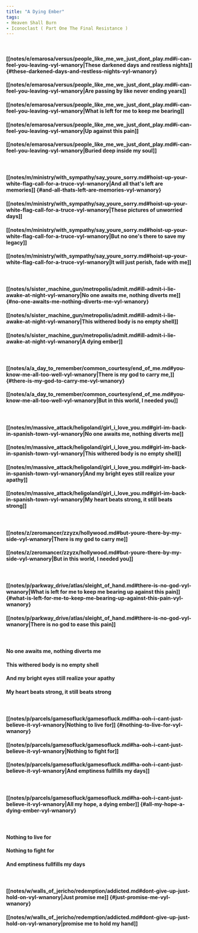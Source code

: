 ```yaml
---
title: "A Dying Ember"
tags:
- Heaven Shall Burn
- Iconoclast ( Part One The Final Resistance )
---
```

&nbsp;
#### [[notes/e/emarosa/versus/people_like_me_we_just_dont_play.md#i-can-feel-you-leaving-vyl-wnanory|These darkened days and restless nights]] {#these-darkened-days-and-restless-nights-vyl-wnanory}
#### [[notes/e/emarosa/versus/people_like_me_we_just_dont_play.md#i-can-feel-you-leaving-vyl-wnanory|Are passing by like never ending years]]
#### [[notes/e/emarosa/versus/people_like_me_we_just_dont_play.md#i-can-feel-you-leaving-vyl-wnanory|What is left for me to keep me bearing]]
#### [[notes/e/emarosa/versus/people_like_me_we_just_dont_play.md#i-can-feel-you-leaving-vyl-wnanory|Up against this pain]]
#### [[notes/e/emarosa/versus/people_like_me_we_just_dont_play.md#i-can-feel-you-leaving-vyl-wnanory|Buried deep inside my soul]]
&nbsp;
#### [[notes/m/ministry/with_sympathy/say_youre_sorry.md#hoist-up-your-white-flag-call-for-a-truce-vyl-wnanory|And all that's left are memories]] {#and-all-thats-left-are-memories-vyl-wnanory}
#### [[notes/m/ministry/with_sympathy/say_youre_sorry.md#hoist-up-your-white-flag-call-for-a-truce-vyl-wnanory|These pictures of unworried days]]
#### [[notes/m/ministry/with_sympathy/say_youre_sorry.md#hoist-up-your-white-flag-call-for-a-truce-vyl-wnanory|But no one's there to save my legacy]]
#### [[notes/m/ministry/with_sympathy/say_youre_sorry.md#hoist-up-your-white-flag-call-for-a-truce-vyl-wnanory|It will just perish, fade with me]]
&nbsp;
#### [[notes/s/sister_machine_gun/metropolis/admit.md#ill-admit-i-lie-awake-at-night-vyl-wnanory|No one awaits me, nothing diverts me]] {#no-one-awaits-me-nothing-diverts-me-vyl-wnanory}
#### [[notes/s/sister_machine_gun/metropolis/admit.md#ill-admit-i-lie-awake-at-night-vyl-wnanory|This withered body is no empty shell]]
#### [[notes/s/sister_machine_gun/metropolis/admit.md#ill-admit-i-lie-awake-at-night-vyl-wnanory|A dying ember]]
&nbsp;
#### [[notes/a/a_day_to_remember/common_courtesy/end_of_me.md#you-know-me-all-too-well-vyl-wnanory|There is my god to carry me,]] {#there-is-my-god-to-carry-me-vyl-wnanory}
#### [[notes/a/a_day_to_remember/common_courtesy/end_of_me.md#you-know-me-all-too-well-vyl-wnanory|But in this world, I needed you]]
&nbsp;
#### [[notes/m/massive_attack/heligoland/girl_i_love_you.md#girl-im-back-in-spanish-town-vyl-wnanory|No one awaits me, nothing diverts me]]
#### [[notes/m/massive_attack/heligoland/girl_i_love_you.md#girl-im-back-in-spanish-town-vyl-wnanory|This withered body is no empty shell]]
#### [[notes/m/massive_attack/heligoland/girl_i_love_you.md#girl-im-back-in-spanish-town-vyl-wnanory|And my bright eyes still realize your apathy]]
#### [[notes/m/massive_attack/heligoland/girl_i_love_you.md#girl-im-back-in-spanish-town-vyl-wnanory|My heart beats strong, it still beats strong]]
&nbsp;
#### [[notes/z/zeromancer/zzyzx/hollywood.md#but-youre-there-by-my-side-vyl-wnanory|There is my god to carry me]]
#### [[notes/z/zeromancer/zzyzx/hollywood.md#but-youre-there-by-my-side-vyl-wnanory|But in this world, I needed you]]
&nbsp;
#### [[notes/p/parkway_drive/atlas/sleight_of_hand.md#there-is-no-god-vyl-wnanory|What is left for me to keep me bearing up against this pain]] {#what-is-left-for-me-to-keep-me-bearing-up-against-this-pain-vyl-wnanory}
#### [[notes/p/parkway_drive/atlas/sleight_of_hand.md#there-is-no-god-vyl-wnanory|There is no god to ease this pain]]
&nbsp;
#### No one awaits me, nothing diverts me
#### This withered body is no empty shell
#### And my bright eyes still realize your apathy
#### My heart beats strong, it still beats strong
&nbsp;
#### [[notes/p/parcels/gamesofluck/gamesofluck.md#ha-ooh-i-cant-just-believe-it-vyl-wnanory|Nothing to live for]] {#nothing-to-live-for-vyl-wnanory}
#### [[notes/p/parcels/gamesofluck/gamesofluck.md#ha-ooh-i-cant-just-believe-it-vyl-wnanory|Nothing to fight for]]
#### [[notes/p/parcels/gamesofluck/gamesofluck.md#ha-ooh-i-cant-just-believe-it-vyl-wnanory|And emptiness fullfills my days]]
&nbsp;
#### [[notes/p/parcels/gamesofluck/gamesofluck.md#ha-ooh-i-cant-just-believe-it-vyl-wnanory|All my hope, a dying ember]] {#all-my-hope-a-dying-ember-vyl-wnanory}
&nbsp;
#### Nothing to live for
#### Nothing to fight for
#### And emptiness fullfills my days
&nbsp;
#### [[notes/w/walls_of_jericho/redemption/addicted.md#dont-give-up-just-hold-on-vyl-wnanory|Just promise me]] {#just-promise-me-vyl-wnanory}
#### [[notes/w/walls_of_jericho/redemption/addicted.md#dont-give-up-just-hold-on-vyl-wnanory|promise me to hold my hand]]

